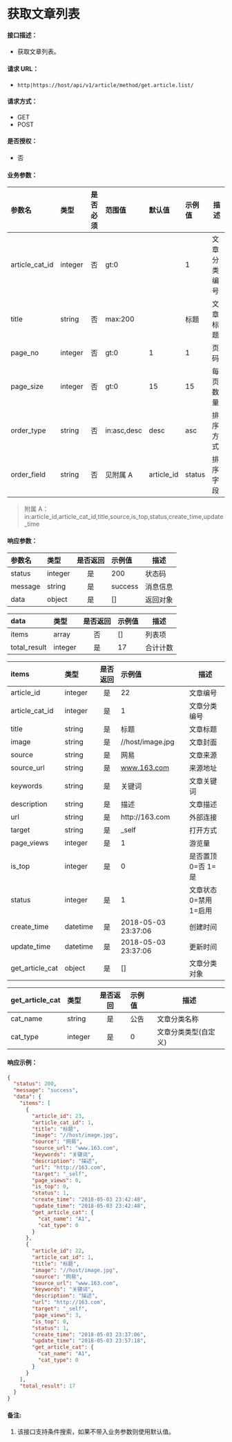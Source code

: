 # 获取文章列表

#### 接口描述：
- 获取文章列表。

#### 请求 URL：
- `http|https://host/api/v1/article/method/get.article.list/`

#### 请求方式：
- GET
- POST

#### 是否授权：
- 否

#### 业务参数：
|参数名|类型|是否必须|范围值|默认值|示例值|描述|
|:----|:---|:---:|:-----|:-----|:-----|-----|
|article_cat_id |integer |否 |gt:0 | |1 |文章分类编号 |
|title |string |否 |max:200 | |标题 |文章标题 |
|page_no |integer |否 |gt:0 |1 |1 |页码 |
|page_size |integer |否 |gt:0 |15 |15 |每页数量 |
|order_type |string |否 |in:asc,desc |desc |asc |排序方式 |
|order_field |string |否 |见附属 A |article_id |status |排序字段 |

> 附属 A：
in:article_id,article_cat_id,title,source,is_top,status,create_time,update_time

#### 响应参数：
|参数名|类型|是否返回|示例值|描述|
|:-----|:-----|:---:|:-----|-----|
|status |integer |是 |200 |状态码 |
|message |string |是 |success |消息信息 |
|data |object |是 |[] |返回对象 |

|data|类型|是否返回|示例值|描述|
|:-----|:-----|:---:|:-----|-----|
|items |array |否 |[] |列表项 |
|total_result |integer |是 |17 |合计计数 |

|items|类型|是否返回|示例值|描述|
|:-----|:-----|:---:|:-----|-----|
|article_id |integer |是 |22 |文章编号 |
|article_cat_id |integer |是 |1 |文章分类编号 |
|title |string |是 |标题 |文章标题 |
|image |string |是 |//host/image.jpg |文章封面 |
|source |string |是 |网易 |文章来源 |
|source_url |string |是 |www.163.com |来源地址 |
|keywords |string |是 |关键词 |文章关键词 |
|description |string |是 |描述 |文章描述 |
|url |string |是 |http&#58;//163.com |外部连接 |
|target |string |是 |&#95;self |打开方式 |
|page_views |integer |是 |1 |游览量 |
|is_top |integer |是 |0 |是否置顶 0=否 1=是 |
|status |integer |是 |1 |文章状态 0=禁用 1=启用 |
|create_time |datetime |是 |2018-05-03 23:37:06 |创建时间 |
|update_time |datetime |是 |2018-05-03 23:37:06 |更新时间 |
|get_article_cat |object |是 |[] |文章分类对象 |

|get_article_cat|类型|是否返回|示例值|描述|
|:-----|:-----|:---:|:-----|-----|
|cat_name |string |是 |公告 |文章分类名称 |
|cat_type |integer |是 |0 |文章分类类型(自定义) |


#### 响应示例：
```json
{
  "status": 200,
  "message": "success",
  "data": {
    "items": [
      {
        "article_id": 23,
        "article_cat_id": 1,
        "title": "标题",
        "image": "//host/image.jpg",
        "source": "网易",
        "source_url": "www.163.com",
        "keywords": "关键词",
        "description": "描述",
        "url": "http://163.com",
        "target": "_self",
        "page_views": 0,
        "is_top": 0,
        "status": 1,
        "create_time": "2018-05-03 23:42:48",
        "update_time": "2018-05-03 23:42:48",
        "get_article_cat": {
          "cat_name": "A1",
          "cat_type": 0
        }
      },
      {
        "article_id": 22,
        "article_cat_id": 1,
        "title": "标题",
        "image": "//host/image.jpg",
        "source": "网易",
        "source_url": "www.163.com",
        "keywords": "关键词",
        "description": "描述",
        "url": "http://163.com",
        "target": "_self",
        "page_views": 3,
        "is_top": 0,
        "status": 1,
        "create_time": "2018-05-03 23:37:06",
        "update_time": "2018-05-03 23:57:18",
        "get_article_cat": {
          "cat_name": "A1",
          "cat_type": 0
        }
      }
    ],
    "total_result": 17
  }
}
```

#### 备注:
1. 该接口支持条件搜索，如果不带入业务参数则使用默认值。